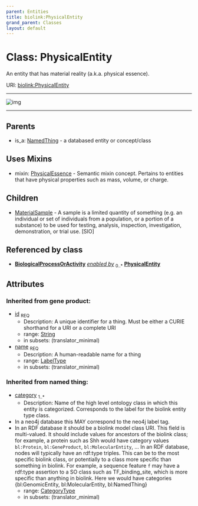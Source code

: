 ```yaml
---
parent: Entities
title: biolink:PhysicalEntity
grand_parent: Classes
layout: default
---
```


# Class: PhysicalEntity


An entity that has material reality (a.k.a. physical essence).

URI: [biolink:PhysicalEntity](https://w3id.org/biolink/vocab/PhysicalEntity)


---

![img](http://yuml.me/diagram/nofunky;dir:TB/class/[PhysicalEssence],[BiologicalProcessOrActivity]-%20enabled%20by%200..%2A%3E[PhysicalEntity%7Cid(i):string;name(i):label_type;category(i):category_type%20%2B],[PhysicalEntity]uses%20-.-%3E[PhysicalEssence],[PhysicalEntity]%5E-[MaterialSample],[NamedThing]%5E-[PhysicalEntity],[NamedThing],[MaterialSample],[BiologicalProcessOrActivity])

---


## Parents

 *  is_a: [NamedThing](NamedThing.md) - a databased entity or concept/class

## Uses Mixins

 *  mixin: [PhysicalEssence](PhysicalEssence.md) - Semantic mixin concept.  Pertains to entities that have physical properties such as mass, volume, or charge.

## Children

 * [MaterialSample](MaterialSample.md) - A sample is a limited quantity of something (e.g. an individual or set of individuals from a population, or a portion of a substance) to be used for testing, analysis, inspection, investigation, demonstration, or trial use. [SIO]

## Referenced by class

 *  **[BiologicalProcessOrActivity](BiologicalProcessOrActivity.md)** *[enabled by](enabled_by.md)*  <sub>0..*</sub>  **[PhysicalEntity](PhysicalEntity.md)**

## Attributes


### Inherited from gene product:

 * [id](id.md)  <sub>REQ</sub>
    * Description: A unique identifier for a thing. Must be either a CURIE shorthand for a URI or a complete URI
    * range: [String](types/String.md)
    * in subsets: (translator_minimal)
 * [name](name.md)  <sub>REQ</sub>
    * Description: A human-readable name for a thing
    * range: [LabelType](types/LabelType.md)
    * in subsets: (translator_minimal)

### Inherited from named thing:

 * [category](category.md)  <sub>1..*</sub>
    * Description: Name of the high level ontology class in which this entity is categorized. Corresponds to the label for the biolink entity type class.
 * In a neo4j database this MAY correspond to the neo4j label tag.
 * In an RDF database it should be a biolink model class URI.
This field is multi-valued. It should include values for ancestors of the biolink class; for example, a protein such as Shh would have category values `bl:Protein`, `bl:GeneProduct`, `bl:MolecularEntity`, ...
In an RDF database, nodes will typically have an rdf:type triples. This can be to the most specific biolink class, or potentially to a class more specific than something in biolink. For example, a sequence feature `f` may have a rdf:type assertion to a SO class such as TF_binding_site, which is more specific than anything in biolink. Here we would have categories {bl:GenomicEntity, bl:MolecularEntity, bl:NamedThing}
    * range: [CategoryType](types/CategoryType.md)
    * in subsets: (translator_minimal)
